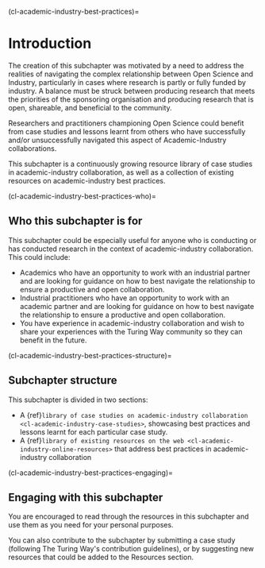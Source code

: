 (cl-academic-industry-best-practices)=
# Introduction
The creation of this subchapter was motivated by a need to address the realities of navigating the complex relationship between Open Science and Industry, particularly in cases where research is partly or fully funded by industry. A balance must be struck between producing research that meets the priorities of the sponsoring organisation and producing research that is open, shareable, and beneficial to the community.

Researchers and practitioners championing Open Science could benefit from case studies and lessons learnt from others who have successfully and/or unsuccessfully navigated this aspect of Academic-Industry collaborations.

This subchapter is a continuously growing resource library of case studies in academic-industry collaboration, as well as a collection of existing resources on academic-industry best practices.

(cl-academic-industry-best-practices-who)=
## Who this subchapter is for

This subchapter could be especially useful for anyone who is conducting or has conducted research in the context of academic-industry collaboration. This could include:
- Academics who have an opportunity to work with an industrial partner and are looking for guidance on how to best navigate the relationship to ensure a productive and open collaboration.
- Industrial practitioners who have an opportunity to work with an academic partner and are looking for guidance on how to best navigate the relationship to ensure a productive and open collaboration.
- You have experience in academic-industry collaboration and wish to share your experiences with the Turing Way community so they can benefit in the future.

(cl-academic-industry-best-practices-structure)=
## Subchapter structure
This subchapter is divided in two sections:
- A {ref}`library of case studies on academic-industry collaboration <cl-academic-industry-case-studies>`, showcasing best practices and lessons learnt for each particular case study.
- A {ref}`library of existing resources on the web <cl-academic-industry-online-resources>` that address best practices in academic-industry collaboration

(cl-academic-industry-best-practices-engaging)=
## Engaging with this subchapter
You are encouraged to read through the resources in this subchapter and use them as you need for your personal purposes.

You can also contribute to the subchapter by submitting a case study (following The Turing Way's contribution guidelines), or by suggesting new resources that could be added to the Resources section.
